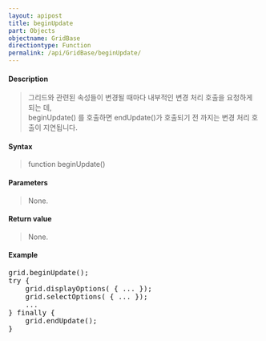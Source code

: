 ```yaml
---
layout: apipost
title: beginUpdate
part: Objects
objectname: GridBase
directiontype: Function
permalink: /api/GridBase/beginUpdate/
---
```



#### Description

> 그리드와 관련된 속성들이 변경될 때마다 내부적인 변경 처리 호출을 요청하게 되는 데,   
> beginUpdate() 를 호출하면 endUpdate()가 호출되기 전 까지는 변경 처리 호출이 지연됩니다.  

#### Syntax

> function beginUpdate()  

#### Parameters

> None.  

#### Return value

> None.  

#### Example

<pre class="prettyprint">
grid.beginUpdate();
try {
    grid.displayOptions( { ... });
    grid.selectOptions( { ... });
    ...
} finally {
    grid.endUpdate();
}

</pre>





